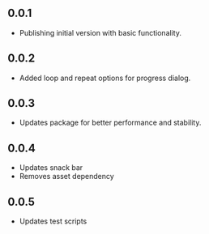 ## 0.0.1

* Publishing initial version with basic functionality.

## 0.0.2

* Added loop and repeat options for progress dialog.

## 0.0.3

* Updates package for better performance and stability.

## 0.0.4

* Updates snack bar
* Removes asset dependency

## 0.0.5

* Updates test scripts
